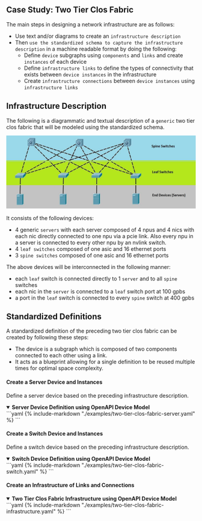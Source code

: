 ## Case Study: Two Tier Clos Fabric
The main steps in designing a network infrastructure are as follows:

* Use text and/or diagrams to create an `infrastructure description`
* Then `use the standardized schema to capture the infrastructure description` in a machine readable format by doing the following:
    * Define `device` subgraphs using `components` and `links` and create `instances` of each device
    * Define `infrastructure links` to define the types of connectivity that exists between `device instances` in the infrastructure
    * Create `infrastructure connections` between `device instances` using `infrastructure links`

## Infrastructure Description
The following is a diagrammatic and textual description of a `generic` two tier clos fabric that will be modeled using the standardized schema.

![spine and leaf](./images/spine-and-leaf.jpg)

It consists of the following devices:

* 4 generic `servers` with each server composed of 4 npus and 4 nics with each nic directly connected to one npu via a pcie link.  Also every npu in a server is connected to every other npu by an nvlink switch.
* 4 `leaf switches` composed of one asic and 16 ethernet ports
* 3 `spine switches` composed of one asic and 16 ethernet ports

The above devices will be interconnected in the following manner:

* each `leaf` switch is connected directly to 1 `server` and to all `spine` switches
* each nic in the `server` is connected to a `leaf` switch port at 100 gpbs
* a port in the `leaf` switch is connected to every `spine` switch at 400 gpbs

## Standardized Definitions
A standardized definition of the preceding two tier clos fabric can be created by following these steps:

* The device is a subgraph which is composed of two components connected to each other using a link.
* It acts as a blueprint allowing for a single definition to be reused multiple times for optimal space complexity.

#### Create a Server Device and Instances
Define a server device based on the preceding infrastructure description.
<details open>
<summary><strong>Server Device Definition using OpenAPI Device Model</strong></summary>
```yaml
{% include-markdown "./examples/two-tier-clos-fabric-server.yaml" %}
```
</details>

#### Create a Switch Device and Instances
Define a switch device based on the preceding infrastructure description.
<details open>
<summary><strong>Switch Device Definition using OpenAPI Device Model</strong></summary>
```yaml
{% include-markdown "./examples/two-tier-clos-fabric-switch.yaml" %}
```
</details>

#### Create an Infrastructure of Links and Connections
<details open>
<summary><strong>Two Tier Clos Fabric Infrastructure using OpenAPI Device Model</strong></summary>
```yaml
{% include-markdown "./examples/two-tier-clos-fabric-infrastructure.yaml" %}
```
</details>

